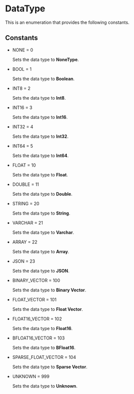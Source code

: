 # DataType

This is an enumeration that provides the following constants.

## Constants

- NONE = 0
  
  Sets the data type to **NoneType**.

- BOOL = 1

  Sets the data type to **Boolean**.

- INT8 = 2

  Sets the data type to **Int8**.

- INT16 = 3

  Sets the data type to **Int16**.

- INT32 = 4

  Sets the data type to **Int32**.

- INT64 = 5

  Sets the data type to **Int64**.

- FLOAT = 10

  Sets the data type to **Float**.

- DOUBLE = 11

  Sets the data type to **Double**.

- STRING = 20

  Sets the data type to **String**.

- VARCHAR = 21

  Sets the data type to **Varchar**.

- ARRAY = 22

  Sets the data type to **Array**.

- JSON = 23

  Sets the data type to **JSON**.

- BINARY_VECTOR = 100

  Sets the data type to **Binary Vector**.

- FLOAT_VECTOR = 101

  Sets the data type to **Float Vector**.

- FLOAT16_VECTOR = 102

  Sets the data type to **Float16**.

- BFLOAT16_VECTOR = 103

  Sets the data type to **BFloat16**.

- SPARSE_FLOAT_VECTOR = 104

  Sets the data type to **Sparse Vector**.

- UNKNOWN = 999

  Sets the data type to **Unknown**.
  